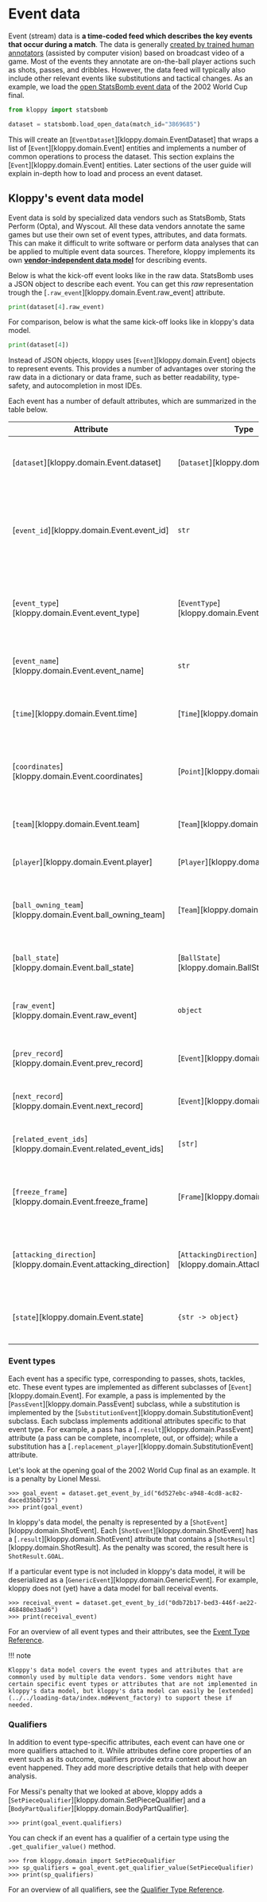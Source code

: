# Event data

Event (stream) data is **a time-coded feed which describes the key events that occur during a match**. The data is generally [created by trained human annotators](https://fivethirtyeight.com/features/the-people-tracking-every-touch-pass-and-tackle-in-the-world-cup/) (assisted by computer vision) based on broadcast video of a game. Most of the events they annotate are on-the-ball player actions such as shots, passes, and dribbles. However, the data feed will typically also include other relevant events like substitutions and tactical changes. As an example, we load the [open StatsBomb event data](https://github.com/statsbomb/open-data) of the 2002 World Cup final.

```python exec="true" source="above" session="concept-eventdata"
from kloppy import statsbomb

dataset = statsbomb.load_open_data(match_id="3869685")
```

This will create an [`EventDataset`][kloppy.domain.EventDataset] that wraps a list of [`Event`][kloppy.domain.Event] entities and implements a number of common operations to process the dataset. This section explains the [`Event`][kloppy.domain.Event] entities. Later sections of the user guide will explain in-depth how to load and process an event dataset.


## Kloppy's event data model

Event data is sold by specialized data vendors such as StatsBomb, Stats Perform (Opta), and Wyscout. All these data vendors annotate the same games but use their own set of event types, attributes, and data formats. This can make it difficult to write software or perform data analyses that can be applied to multiple event data sources. Therefore, kloppy implements its own [**vendor-independent data model**](../../../reference/event-data/index.md) for describing events.

Below is what the kick-off event looks like in the raw data. StatsBomb uses a JSON object to describe each event. You can get this *raw* representation trough the [`.raw_event`][kloppy.domain.Event.raw_event] attribute.

```python exec="true" result="text" session="concept-eventdata"
print(dataset[4].raw_event)
```

For comparison, below is what the same kick-off looks like in kloppy's data model.

```python exec="true" result="text" session="concept-eventdata"
print(dataset[4])
```

Instead of JSON objects, kloppy uses [`Event`][kloppy.domain.Event] objects to represent events. This provides a number of advantages over storing the raw data in a dictionary or data frame, such as better readability, type-safety, and autocompletion in most IDEs. 

Each event has a number of default attributes, which are summarized in the table below.

| Attribute | Type | Description |
|---|---|---|
| [`dataset`][kloppy.domain.Event.dataset] | [`Dataset`][kloppy.domain.Dataset] | Reference to the dataset that includes this event. |
| [`event_id`][kloppy.domain.Event.event_id] | `str` | Unique event identifier provided by the data provider. Alias for `record_id`. |
| [`event_type`][kloppy.domain.Event.event_type] | [`EventType`][kloppy.domain.EventType] | The specific type of event, such as pass, shot, or foul. |
| [`event_name`][kloppy.domain.Event.event_name] | `str` | Human-readable name of the event type. |
| [`time`][kloppy.domain.Event.time] | [`Time`][kloppy.domain.Time] | Time during the match when the event occurs. |
| [`coordinates`][kloppy.domain.Event.coordinates] | [`Point`][kloppy.domain.Point] | The location on the pitch where the event took place. |
| [`team`][kloppy.domain.Event.team] | [`Team`][kloppy.domain.Team] | The team associated with the event. |
| [`player`][kloppy.domain.Event.player] | [`Player`][kloppy.domain.Player] | The player involved in the event. |
| [`ball_owning_team`][kloppy.domain.Event.ball_owning_team] | [`Team`][kloppy.domain.Team] | The team in possession of the ball at the time of the event. |
| [`ball_state`][kloppy.domain.Event.ball_state] | [`BallState`][kloppy.domain.BallState] | Indicates whether the ball is in play or not. |
| [`raw_event`][kloppy.domain.Event.raw_event] | `object` | The original event data as received from the provider. |
| [`prev_record`][kloppy.domain.Event.prev_record] | [`Event`][kloppy.domain.Event] | Link to the previous event in the sequence. |
| [`next_record`][kloppy.domain.Event.next_record] | [`Event`][kloppy.domain.Event] | Link to the next event in the sequence. |
| [`related_event_ids`][kloppy.domain.Event.related_event_ids] | `[str]` | Identifiers of events related to this one. |
| [`freeze_frame`][kloppy.domain.Event.freeze_frame] | [`Frame`][kloppy.domain.Frame] | Snapshot showing all players’ locations at the time of the event. |
| [`attacking_direction`][kloppy.domain.Event.attacking_direction] | [`AttackingDirection`][kloppy.domain.AttackingDirection] | The direction the team is attacking during this event. |
| [`state`][kloppy.domain.Event.state] | `{str -> object}` | Additional contextual information about the game state. |


### Event types

Each event has a specific type, corresponding to passes, shots, tackles, etc. These event types are implemented as different subclasses of [`Event`][kloppy.domain.Event]. For example, a pass is implemented by the [`PassEvent`][kloppy.domain.PassEvent] subclass, while a substitution is implemented by the [`SubstitutionEvent`][kloppy.domain.SubstitutionEvent] subclass. Each subclass implements additional attributes specific to that event type. For example, a pass has a [`.result`][kloppy.domain.PassEvent] attribute (a pass can be complete, incomplete, out, or offside); while a substitution has a [`.replacement_player`][kloppy.domain.SubstitutionEvent] attribute.

Let's look at the opening goal of the 2002 World Cup final as an example. It is a penalty by Lionel Messi.

```pycon exec="true" source="console" session="concept-eventdata"
>>> goal_event = dataset.get_event_by_id("6d527ebc-a948-4cd8-ac82-daced35bb715")
>>> print(goal_event)
```

In kloppy's data model, the penalty is represented by a [`ShotEvent`][kloppy.domain.ShotEvent]. Each [`ShotEvent`][kloppy.domain.ShotEvent] has a [`.result`][kloppy.domain.ShotEvent] attribute that contains a [`ShotResult`][kloppy.domain.ShotResult]. As the penalty was scored, the result here is `ShotResult.GOAL`.

If a particular event type is not included in kloppy's data model, it will be deserialized as a [`GenericEvent`][kloppy.domain.GenericEvent]. For example, kloppy does not (yet) have a data model for ball receival events.

```pycon exec="true" source="console" session="concept-eventdata"
>>> receival_event = dataset.get_event_by_id("0db72b17-bed3-446f-ae22-468480e33ad6")
>>> print(receival_event)
```

For an overview of all event types and their attributes, see the [Event Type Reference](../../../reference/event-data/event-types/index.md).

!!! note

    Kloppy's data model covers the event types and attributes that are commonly used by multiple data vendors. Some vendors might have certain specific event types or attributes that are not implemented in kloppy's data model, but kloppy's data model can easily be [extended](../../loading-data/index.md#event_factory) to support these if needed.


### Qualifiers

In addition to event type-specific attributes, each event can have one or more qualifiers attached to it. While attributes define core properties of an event such as its outcome, qualifiers provide extra context about how an event happened. They add more descriptive details that help with deeper analysis.

For Messi's penalty that we looked at above, kloppy adds a [`SetPieceQualifier`][kloppy.domain.SetPieceQualifier] and a [`BodyPartQualifier`][kloppy.domain.BodyPartQualifier].

```pycon exec="true" source="console" session="concept-eventdata"
>>> print(goal_event.qualifiers)
```

You can check if an event has a qualifier of a certain type using the `.get_qualifier_value()` method.

```pycon exec="true" source="console" session="concept-eventdata"
>>> from kloppy.domain import SetPieceQualifier
>>> sp_qualifiers = goal_event.get_qualifier_value(SetPieceQualifier)
>>> print(sp_qualifiers)
```

For an overview of all qualifiers, see the [Qualifier Type Reference](../../../reference/event-data/qualifiers/index.md).
